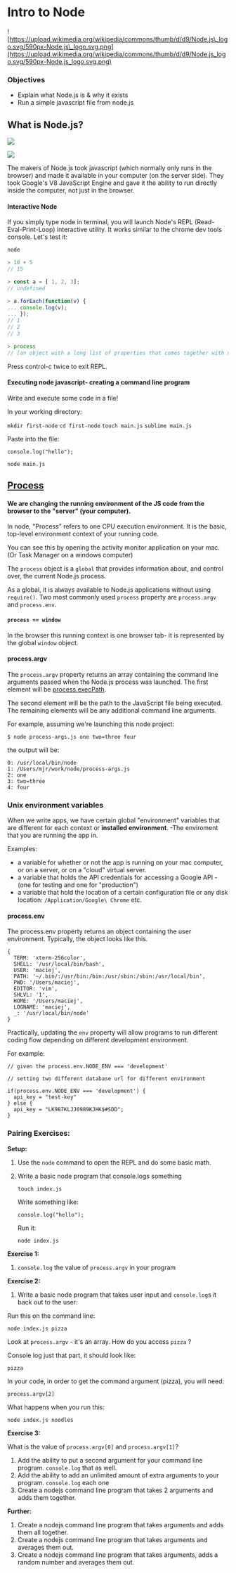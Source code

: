 # Intro to Node

![https://upload.wikimedia.org/wikipedia/commons/thumb/d/d9/Node.js\_logo.svg/590px-Node.js\_logo.svg.png](https://upload.wikimedia.org/wikipedia/commons/thumb/d/d9/Node.js_logo.svg/590px-Node.js_logo.svg.png)

### Objectives

* Explain what Node.js is & why it exists
* Run a simple javascript file from node.js

## What is Node.js?

![](http://jce-il.github.io/ASOSMA/firefox-ios/general.jpg)

![](https://i.imgur.com/Qgz5eFD.png)

The makers of Node.js took javascript \(which normally only runs in the browser\) and made it available in your computer \(on the server side\). They took Google's V8 JavaScript Engine and gave it the ability to run directly inside the computer, not just in the browser.

#### Interactive Node

If you simply type node in terminal, you will launch Node's REPL \(Read-Eval-Print-Loop\) interactive utility. It works similar to the chrome dev tools console. Let's test it:

```javascript
node

> 10 + 5
// 15

> const a = [ 1, 2, 3];
// undefined

> a.forEach(function(v) {
... console.log(v);
... });
// 1
// 2
// 3

> process
// [an object with a long list of properties that comes together with node]
```

Press control-c twice to exit REPL.

#### Executing node javascript- creating a command line program

Write and execute some code in a file!

In your working directory:

`mkdir first-node` `cd first-node` `touch main.js` `sublime main.js`

Paste into the file:

```text
console.log("hello");
```

`node main.js`

## [Process](https://nodejs.org/api/process.html#process_process)

#### We are changing the running environment of the JS code from the browser to the "server" \(your computer\).

In node, "Process" refers to one CPU execution environment. It is the basic, top-level environment context of your running code.

You can see this by opening the activity monitor application on your mac. \(Or Task Manager on a windows computer\)

The `process` object is a `global` that provides information about, and control over, the current Node.js process.

As a global, it is always available to Node.js applications without using `require()`. Two most commonly used `process` property are `process.argv` and `process.env`.

#### `process == window`

In the browser this running context is one browser tab- it is represented by the global `window` object.

#### process.argv

The `process.argv` property returns an array containing the command line arguments passed when the Node.js process was launched. The first element will be [process.execPath](https://nodejs.org/api/process.html#process_process_execpath).

The second element will be the path to the JavaScript file being executed. The remaining elements will be any additional command line arguments.

For example, assuming we're launching this node project:

```text
$ node process-args.js one two=three four
```

the output will be:

```text
0: /usr/local/bin/node
1: /Users/mjr/work/node/process-args.js
2: one
3: two=three
4: four
```

### Unix environment variables

When we write apps, we have certain global "environment" variables that are different for each context or **installed environment**. -The enviroment that you are running the app in.

Examples:

* a variable for whether or not the app is running on your mac computer, or on a server, or on a "cloud" virtual server.
* a variable that holds the API credentials for accessing a Google API - \(one for testing and one for "production"\)
* a variable that hold the location of a certain configuration file or any disk location: `/Application/Google\ Chrome` etc.

#### process.env

The process.env property returns an object containing the user environment. Typically, the object looks like this.

```text
{
  TERM: 'xterm-256color',
  SHELL: '/usr/local/bin/bash',
  USER: 'maciej',
  PATH: '~/.bin/:/usr/bin:/bin:/usr/sbin:/sbin:/usr/local/bin',
  PWD: '/Users/maciej',
  EDITOR: 'vim',
  SHLVL: '1',
  HOME: '/Users/maciej',
  LOGNAME: 'maciej',
  _: '/usr/local/bin/node'
}
```

Practically, updating the `env` property will allow programs to run different coding flow depending on different development environment.

For example:

```text
// given the process.env.NODE_ENV === 'development'

// setting two different database url for different environment

if(process.env.NODE_ENV === 'development') {
  api_key = "test-key"
} else {
  api_key = "LK987KLJJ0989KJHK$#SDD";
}
```

### Pairing Exercises:

**Setup:**

1. Use the `node` command to open the REPL and do some basic math.
2. Write a basic node program that console.logs something

   ```text
   touch index.js
   ```

   Write something like:

   ```text
   console.log("hello");
   ```

   Run it:

   ```text
   node index.js
   ```

**Exercise 1:**

1. `console.log` the value of `process.argv` in your program

**Exercise 2:**

1. Write a basic node program that takes user input and `console.log`s it back out to the user:

Run this on the command line:

```text
node index.js pizza
```

Look at `process.argv` - it's an array. How do you access `pizza` ?

Console log just that part, it should look like:

```text
pizza
```

In your code, in order to get the command argument \(pizza\), you will need:

```text
process.argv[2]
```

What happens when you run this:

```text
node index.js noodles
```

**Exercise 3:**

What is the value of `process.argv[0]` and `process.argv[1]`?

1. Add the ability to put a second argument for your command line program. `console.log` that as well.
2. Add the ability to add an unlimited amount of extra arguments to your program. `console.log` each one
3. Create a nodejs command line program that takes 2 arguments and adds them together.

**Further:**

1. Create a nodejs command line program that takes arguments and adds them all together.
2. Create a nodejs command line program that takes arguments and averages them out.
3. Create a nodejs command line program that takes arguments, adds a random number and averages them out.

